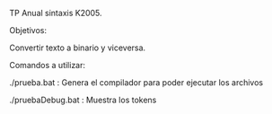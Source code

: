 TP Anual sintaxis K2005.

Objetivos:

Convertir texto a binario y viceversa.

Comandos a utilizar:

./prueba.bat : Genera el compilador para poder ejecutar los archivos

./pruebaDebug.bat : Muestra los tokens 


